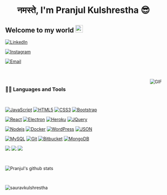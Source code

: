 
<!-- ![Web-developer](https://user-images.githubusercontent.com/46484569/88458558-8c31eb80-ceac-11ea-8058-a555f9e1b660.png) -->
<h1 align="center"> नमस्ते, I'm Pranjul Kulshrestha 😎</h1>
    
## Welcome to my world <img src="https://github.com/TheDudeThatCode/TheDudeThatCode/blob/master/Assets/Earth.gif" width="24px">

<!-- ### Hello! I'm Pranjul Kulshrestha a Full Stack Developer from India. -->


<!-- <a href="https://twitter.com/dhanani_brijesh">
  <img align="left" alt="Brijesh Dhanani | Twitter" width="22px" src="https://cdn.jsdelivr.net/npm/simple-icons@v3/icons/twitter.svg" />
</a>
<a href="https://www.linkedin.com/in/brijesh-dhanani-8a2061141">
  <img align="left" alt="Brijesh Dhanani" width="22px" src="https://cdn.jsdelivr.net/npm/simple-icons@v3/icons/linkedin.svg" />
</a>
<a href="https://www.facebook.com/people/Brijesh-Dhanani/100010798357963">
  <img align="left" alt="Brijesh Dhanani" width="22px" src="https://cdn.jsdelivr.net/npm/simple-icons@v3/icons/gmail.svg" />
</a>
<a href="https://www.instagram.com/singer_brijesh_dhanani">
  <img align="left" alt="Brijesh Dhanani" width="22px" src="https://cdn.jsdelivr.net/npm/simple-icons@v3/icons/instagram.svg" />
</a> -->
<p align="center">

<!-- <a href="https://shivammalpani.netlify.app/"><img alt="Website" src="https://img.shields.io/badge/shivammalpani.netlify.app-black?style=flat-square&logo=google-chrome"></a> -->

<a href="https://www.linkedin.com/in/pranjul-kulshrestha-820496124"><img alt="LinkedIn" src="https://img.shields.io/badge/LinkedIn-pranjul kulshrestha-blue?style=flat-square&logo=linkedin"></a>

<a href="https://www.instagram.com/pranjul kulshrestha/"><img alt="Instagram" src="https://img.shields.io/badge/Instagram-pranjul kulshrestha-black?style=flat-square&logo=instagram"></a>

<a href="mailto:pranjulkul@gmail.com"><img alt="Email" src="https://img.shields.io/badge/Email-pranjulkul@gmail.com-blue?style=flat-square&logo=gmail"></a>

</p>

<br />
<br />

  <img align="right" alt="GIF" src="https://media.giphy.com/media/836HiJc7pgzy8iNXCn/giphy.gif" />
  
### 👨‍💻 Languages and Tools

<br />


[![JavaScript](https://img.shields.io/badge/-JavaScript-black?style=flat&logo=javascript&link=https://github.com/BRdhanani)](https://github.com/sauravkulshrestha) 
[![HTML5](https://img.shields.io/badge/-HTML5-E34F26?style=flat&logo=html5&logoColor=white&link=https://github.com/BRdhanani)](https://github.com/sauravkulshrestha) 
[![CSS3](https://img.shields.io/badge/-CSS3-1572B6?style=flat&logo=css3&link=https://github.com/BRdhanani)](https://github.com/sauravkulshrestha) 
[![Bootstrap](https://img.shields.io/badge/-Bootstrap-563D7C?style=flat&logo=bootstrap&link=https://github.com/BRdhanani)](https://github.com/sauravkulshrestha) 

[![React](https://img.shields.io/badge/-React-black?style=flat&logo=react&link=https://github.com/BRdhanani)](https://github.com/sauravkulshrestha) 
[![Electron](https://img.shields.io/badge/-Electron-gray?style=flat&logo=electron&link=https://github.com/BRdhanani)](https://github.com/sauravkulshrestha) 
[![Heroku](https://img.shields.io/badge/-Heroku-gray?style=flat&logo=heroku&link=https://github.com/BRdhanani)](https://github.com/sauravkulshrestha) 
[![JQuery](https://img.shields.io/badge/-JQuery-blue?style=flat&logo=jquery&link=https://github.com/BRdhanani)](https://github.com/sauravkulshrestha) 

[![Nodejs](https://img.shields.io/badge/-Nodejs-green?style=flat&logo=Node.js&link=https://github.com/BRdhanani)](https://github.com/sauravkulshrestha) 
[![Docker](https://img.shields.io/badge/-Docker-black?style=flat&logo=docker&link=https://github.com/BRdhanani)](https://github.com/sauravkulshrestha) 
[![WordPress](https://img.shields.io/badge/-WordPress-blue?style=flat&logo=wordpress&link=https://github.com/BRdhanani)](https://github.com/sauravkulshrestha) 
[![JSON](https://img.shields.io/badge/-json-02569B?style=flat&logo=json&link=https://github.com/BRdhanani)](https://github.com/sauravkulshrestha)

[![MySQL](https://img.shields.io/badge/-MySQL-black?style=flat&logo=mysql&link=https://github.com/BRdhanani)](https://github.com/sauravkulshrestha)
[![Git](https://img.shields.io/badge/-Git-black?style=flat&logo=git&link=https://github.com/BRdhanani)](https://github.com/sauravkulshrestha) 
[![Bitbucket](https://img.shields.io/badge/-Bitbucket-blue?style=flat&logo=bitbucket&link=https://github.com/BRdhanani)](https://github.com/sauravkulshrestha)
[![MongoDB](https://img.shields.io/badge/-MongoDB-FCA121?style=flat&logo=mongodb&link=https://github.com/BRdhanani)](https://gitlab.com/sauravkulshrestha) 

<img src="https://img.shields.io/badge/-Microsoft%20Word-164ead?style=flat&logo=microsoft%20word">  <img src="https://img.shields.io/badge/-Microsoft%20Excel-026f39?style=flat&logo=microsoft%20excel">  <img src="https://img.shields.io/badge/-Microsoft%20PowerPoint-b9361a?style=flat&logo=microsoft%20powerpoint">


<br>


![Pranjul's github stats](https://github-readme-stats.vercel.app/api?username=sauravkulshrestha&count_private=true&show_icons=true&theme=radical&include_all_commits=true)

<br>
<p><img align="center" src="https://github-readme-streak-stats.herokuapp.com/?user=sauravkulshrestha&theme=dark" alt="sauravkulshrestha" /></p>
